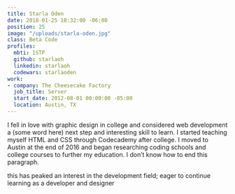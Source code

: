 ```yaml
---
title: Starla Oden
date: 2018-01-25 18:32:00 -06:00
position: 25
image: "/uploads/starla-oden.jpg"
class: Beta Code
profiles:
  mbti: ISTP
  github: starlaoh
  linkedin: starlaoh
  codewars: starlaoden
work:
- company: The Cheesecake Factory
  job_title: Server
  start_date: 2012-08-01 00:00:00 -05:00
  location: Austin, TX
---
```


I fell in love with graphic design in college and considered web development a (some word here) next step and interesting skill to learn. I started teaching myself HTML and CSS through Codecademy after college. I moved to Austin at the end of 2016 and began researching coding schools and college courses to further my education. I don’t know how to end this paragraph.

this has peaked an interest in the development field; eager to continue learning as a developer and designer